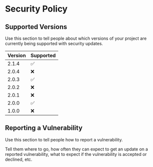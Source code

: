# Security Policy

## Supported Versions

Use this section to tell people about which versions of your project are
currently being supported with security updates.

| Version | Supported          |
| ------- | ------------------ |
| 2.1.4   | :white_check_mark: |
| 2.0.4   | :x:                |
| 2.0.3   | :white_check_mark: |
| 2.0.2   | :x:                |
| 2.0.1   | :x:                |
| 2.0.0   | :white_check_mark: |
| 1.0.0   | :x:                |

## Reporting a Vulnerability

Use this section to tell people how to report a vulnerability.

Tell them where to go, how often they can expect to get an update on a
reported vulnerability, what to expect if the vulnerability is accepted or
declined, etc.
